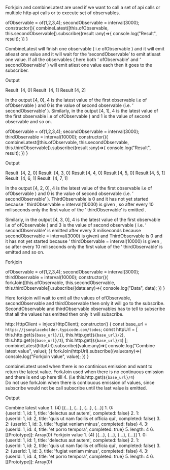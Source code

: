 Forkjoin and combineLatest are used if we want to call a set of api calls or multiple http api calls or to execute set of observables.


ofObservable = of(1,2,3,4);
secondObservable = interval(3000);
constructor(){
combineLatest([this.ofObservable, this.secondObservable]).subscribe((result :any)=>{
console.log("Result", result);
})
}



CombineLatest will finish one observable ( i.e ofObservable ) and it will emit atleast one value and it will wait for the ‘secondObservable’ to emit atleast one value. If all the observables ( here both ‘ ofObservable’ and ‘ secondObservable’ ) will emit atlest one value each then it goes to the subscriber.


Output

Result  [4, 0]
Result  [4, 1]
Result  [4, 2]


In the output [4, 0], 4 is the latest value of the first observable  i.e of ofObservable ) and 0 is the value of second observable  (i.e. ‘ secondObservable’ ). Similarly, in the output [4, 1], 4 is the latest value of the first observable  i.e of ofObservable ) and 1 is the value of second observable and so on.



ofObservable = of(1,2,3,4);
secondObservable = interval(3000);
thirdObservable = interval(10000);
constructor(){
combineLatest([this.ofObservable, this.secondObservable, this.thirdObservable]).subscribe((result :any)=>{
console.log("Result", result);
})
}



Output

Result   [4, 2, 0]
Result   [4, 3, 0]
Result   [4, 4, 0]
Result   [4, 5, 0]
Result   [4, 5, 1]
Result   [4, 6, 1]
Result   [4, 7, 1]


In the output [4, 2, 0], 4 is the latest value of the first observable  i.e of ofObservable ) and 0 is the value of second observable  (i.e. ‘ secondObservable’ ). ThirdObservable is 0 and it has not yet started because ‘ thirdObservable = interval(10000) is given , so after every 10 miliseconds only the first value of the ‘ thirdObservable’ is emitted .

Similarly, in the output [4, 3, 0], 4 is the latest value of the first observable  i.e of ofObservable ) and 3 is the value of second observable ( i.e. ‘ secondObservable’  is emitted after every 3 miliseconds because secondObservable = interval(3000) is given) and ThirdObservable is 0 and it has not yet started because ‘ thirdObservable = interval(10000) is given , so after every 10 miliseconds only the first value of the ‘ thirdObservable’ is emitted and so on.





Forkjoin


ofObservable = of(1,2,3,4);
secondObservable = interval(3000);
thirdObservable = interval(10000);
constructor(){
forkJoin([this.ofObservable, this.secondObservable, this.thirdObservable]).subscribe((data:any)=>{
console.log("Data", data);
})
}


Here forkjoin will wait to emit all the values of ofObservable, secondObservable and thirdObservable then only it will go to the subscribe.  SecondObservable and  thirdObservable observables has to tell to subscribe that all the values has emitted then only it will subscribe.


http: HttpClient = inject(HttpClient);
constructor() {
const base_url = `https://jsonplaceholder.typicode.com/todos`;
const httpUrl =
[
this.http.get(`${base_url}/1`),
this.http.get(`${base_url}/2`),
this.http.get(`${base_url}/3`),
this.http.get(`${base_url}/4`)
];
combineLatest(httpUrl).subscribe((value:any)=>{
console.log("Combine latest value", value);
})
forkJoin(httpUrl).subscribe((value:any)=>{
console.log("Forkjoin value", value);
})
}



combineLatest used when there is no continious emission and want to return the latest value.
ForkJoin used when there is no continuous emission and there is end up here till 4.          (i.e  this.http.get(`${base_url}/4`)  
Do not use forkJoin when there is contiouous emission of values, since subscribe would not be call subscribe until the last value is emitted. 



Output


Combine latest value 
    1. (4) [{…}, {…}, {…}, {…}]
        1. 0: {userId: 1, id: 1, title: 'delectus aut autem', completed: false}
        2. 1: {userId: 1, id: 2, title: 'quis ut nam facilis et officia qui', completed: false}
        3. 2: {userId: 1, id: 3, title: 'fugiat veniam minus', completed: false}
        4. 3: {userId: 1, id: 4, title: 'et porro tempora', completed: true}
        5. length: 4
        6. [[Prototype]]: Array(0)
Forkjoin value 
    1. (4) [{…}, {…}, {…}, {…}]
        1. 0: {userId: 1, id: 1, title: 'delectus aut autem', completed: false}
        2. 1: {userId: 1, id: 2, title: 'quis ut nam facilis et officia qui', completed: false}
        3. 2: {userId: 1, id: 3, title: 'fugiat veniam minus', completed: false}
        4. 3: {userId: 1, id: 4, title: 'et porro tempora', completed: true}
        5. length: 4
        6. [[Prototype]]: Array(0)

